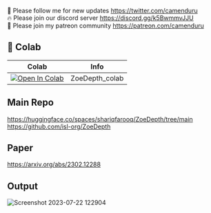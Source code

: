 🐣 Please follow me for new updates https://twitter.com/camenduru <br />
🔥 Please join our discord server https://discord.gg/k5BwmmvJJU <br />
🥳 Please join my patreon community https://patreon.com/camenduru <br />

## 🦒 Colab

| Colab | Info
| --- | --- |
[![Open In Colab](https://colab.research.google.com/assets/colab-badge.svg)](https://colab.research.google.com/github/camenduru/ZoeDepth-colab/blob/main/ZoeDepth_colab.ipynb) | ZoeDepth_colab

## Main Repo
https://huggingface.co/spaces/shariqfarooq/ZoeDepth/tree/main <br />
https://github.com/isl-org/ZoeDepth <br />

## Paper
https://arxiv.org/abs/2302.12288

## Output
![Screenshot 2023-07-22 122904](https://github.com/camenduru/ZoeDepth-colab/assets/54370274/c9c37c1b-e1d1-4b2d-a306-919292e66056)
